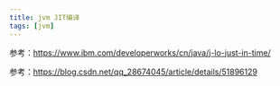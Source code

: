 ```yaml
---
title: jvm JIT编译
tags: [jvm]
---
```


参考：https://www.ibm.com/developerworks/cn/java/j-lo-just-in-time/

参考：https://blog.csdn.net/qq_28674045/article/details/51896129